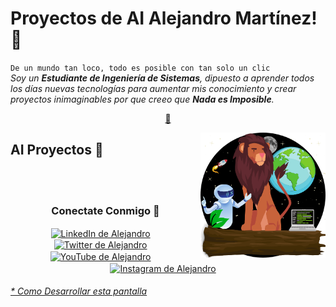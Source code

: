 # Proyectos de AI Alejandro Martínez! 👋


`De un mundo tan loco, todo es posible con tan solo un clic`<br><em> Soy un **Estudiante de Ingeniería de Sistemas**, dipuesto a aprender todos los días nuevas tecnologías para aumentar mis conocimiento y crear proyectos inimaginables por que creeo que **Nada es Imposible**.</em>


<p align="center">
<a href="https://github.com/AlejoMart789/AlejoMart789/blob/master/ai.md">🤖</a>
</p>


<a href="https://msha.ke/alejomart789">
<img align="right" height="auto" width="200" src="https://github.com/alejomart789/alejomart789/raw/master/img/LogoGitHub.png"/>
</a>


## AI Proyectos 🤖



<br>

<br>

<div align="center">
<h3 align="center">Conectate Conmigo 👀</h3>
</div>
<p align="center">
<a href="https://www.linkedin.com/in/alejandro-mart%C3%ADnez-l%C3%B3pez-34329a1aa/" target="blank">
<img align="center" width="30px" alt="LinkedIn de Alejandro" src="https://www.vectorlogo.zone/logos/linkedin/linkedin-icon.svg"/></a> &nbsp; &nbsp;
<a href="https://twitter.com/AlejoMart_789" target="blank">
<img align="center" width="30px" alt="Twitter de Alejandro" src="https://www.vectorlogo.zone/logos/twitter/twitter-official.svg"/></a> &nbsp; &nbsp;
<a href="https://www.youtube.com/channel/UC8V9TI2i6Gd1zLOwegYAdaA" target="blank">
<img align="center" width="30px" alt="YouTube de Alejandro" src="https://www.vectorlogo.zone/logos/youtube/youtube-icon.svg"/></a> &nbsp; &nbsp;
<a href="https://www.instagram.com/alejandro_m789/?hl=es" target="blank">
<img align="center" width="30px" alt="Instagram de Alejandro" src="https://www.vectorlogo.zone/logos/instagram/instagram-icon.svg"/></a> &nbsp; &nbsp;

</p>


###### [* Como Desarrollar esta pantalla](https://github.com/HectorPulido/HectorPulido/tree/master/ReadmeGenerator)

